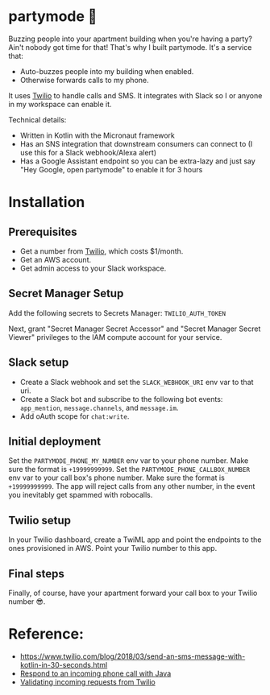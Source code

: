 # partymode 🎉

Buzzing people into your apartment building when you're having a party? 
Ain't nobody got time for that! That's why I built partymode. 
It's a service that:
- Auto-buzzes people into my building when enabled.
- Otherwise forwards calls to my phone. 

It uses [Twilio](https://www.twilio.com/) to handle calls and SMS. 
It integrates with Slack so I or anyone in my workspace can enable it.

Technical details:
- Written in Kotlin with the Micronaut framework
- Has an SNS integration that downstream consumers can connect to (I use this for a Slack webhook/Alexa alert)
- Has a Google Assistant endpoint so you can be extra-lazy and just say "Hey Google, open partymode" to enable it for 3 hours

# Installation

## Prerequisites

* Get a number from [Twilio](https://www.twilio.com/), which costs $1/month.
* Get an AWS account. 
* Get admin access to your Slack workspace.

## Secret Manager Setup

Add the following secrets to Secrets Manager:
`TWILIO_AUTH_TOKEN`

Next, grant "Secret Manager Secret Accessor" and "Secret Manager Secret Viewer" privileges to the 
IAM compute account for your service.

## Slack setup

- Create a Slack webhook and set the `SLACK_WEBHOOK_URI` env var to that uri.
- Create a Slack bot and subscribe to the following bot events: `app_mention`, `message.channels`, and `message.im`.
- Add oAuth scope for `chat:write`.

## Initial deployment

Set the `PARTYMODE_PHONE_MY_NUMBER` env var to your phone number. Make sure the format is `+19999999999`. 
Set the `PARTYMODE_PHONE_CALLBOX_NUMBER` env var to your call box's phone number. 
Make sure the format is `+19999999999`.
The app will reject calls from any other number, in the event you inevitably get spammed with robocalls.

## Twilio setup

In your Twilio dashboard, create a TwiML app and point the endpoints to the ones provisioned in AWS. 
Point your Twilio number to this app.

## Final steps

Finally, of course, have your apartment forward your call box to your Twilio number 😎.

# Reference:

- https://www.twilio.com/blog/2018/03/send-an-sms-message-with-kotlin-in-30-seconds.html
- [Respond to an incoming phone call with Java](https://www.twilio.com/docs/voice/quickstart/java#respond-to-an-incoming-phone-call)
- [Validating incoming requests from Twilio](https://www.twilio.com/docs/usage/tutorials/how-to-secure-your-servlet-app-by-validating-incoming-twilio-requests)

